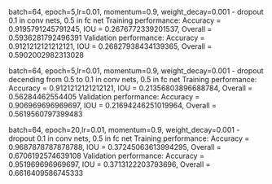 batch=64, epoch=5,lr=0.01, momentum=0.9, weight_decay=0.001 - dropout 0.1 in conv nets, 0.5 in fc net
Training performance: Accuracy = 0.9195791245791245, IOU = 0.2676772339201537, Overall = 0.5936281792496391
Validation performance: Accuracy = 0.9121212121212121, IOU = 0.26827938434139365, Overall = 0.5902002982313028

batch=64, epoch=5,lr=0.01, momentum=0.9, weight_decay=0.001 - dropout decending from 0.5 to 0.1 in conv nets, 0.5 in fc net
Training performance: Accuracy = 0.9121212121212121, IOU = 0.21356803896688784, Overall = 0.56284462554405
Validation performance: Accuracy = 0.906969696969697, IOU = 0.21694246251019964, Overall = 0.5619560797399483

batch=64, epoch=20,lr=0.01, momentum=0.9, weight_decay=0.001 - dropout 0.1 in conv nets, 0.5 in fc net
Training performance: Accuracy = 0.9687878787878788, IOU = 0.37245063613994295, Overall = 0.6706192574639108
Validation performance: Accuracy = 0.951969696969697, IOU = 0.3713122203793696, Overall = 0.6616409586745333
